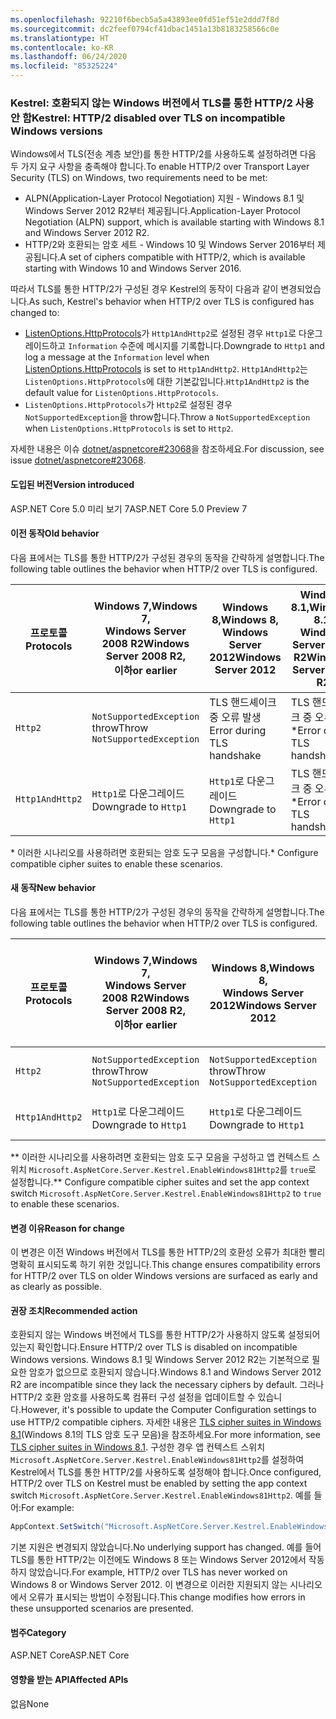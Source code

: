 ```yaml
---
ms.openlocfilehash: 92210f6becb5a5a43893ee0fd51ef51e2ddd7f8d
ms.sourcegitcommit: dc2feef0794cf41dbac1451a13b8183258566c0e
ms.translationtype: HT
ms.contentlocale: ko-KR
ms.lasthandoff: 06/24/2020
ms.locfileid: "85325224"
---
```

### <a name="kestrel-http2-disabled-over-tls-on-incompatible-windows-versions"></a><span data-ttu-id="d1780-101">Kestrel: 호환되지 않는 Windows 버전에서 TLS를 통한 HTTP/2 사용 안 함</span><span class="sxs-lookup"><span data-stu-id="d1780-101">Kestrel: HTTP/2 disabled over TLS on incompatible Windows versions</span></span>

<span data-ttu-id="d1780-102">Windows에서 TLS(전송 계층 보안)를 통한 HTTP/2를 사용하도록 설정하려면 다음 두 가지 요구 사항을 충족해야 합니다.</span><span class="sxs-lookup"><span data-stu-id="d1780-102">To enable HTTP/2 over Transport Layer Security (TLS) on Windows, two requirements need to be met:</span></span>

- <span data-ttu-id="d1780-103">ALPN(Application-Layer Protocol Negotiation) 지원 - Windows 8.1 및 Windows Server 2012 R2부터 제공됩니다.</span><span class="sxs-lookup"><span data-stu-id="d1780-103">Application-Layer Protocol Negotiation (ALPN) support, which is available starting with Windows 8.1 and Windows Server 2012 R2.</span></span>
- <span data-ttu-id="d1780-104">HTTP/2와 호환되는 암호 세트 - Windows 10 및 Windows Server 2016부터 제공됩니다.</span><span class="sxs-lookup"><span data-stu-id="d1780-104">A set of ciphers compatible with HTTP/2, which is available starting with Windows 10 and Windows Server 2016.</span></span>

<span data-ttu-id="d1780-105">따라서 TLS를 통한 HTTP/2가 구성된 경우 Kestrel의 동작이 다음과 같이 변경되었습니다.</span><span class="sxs-lookup"><span data-stu-id="d1780-105">As such, Kestrel's behavior when HTTP/2 over TLS is configured has changed to:</span></span>

- <span data-ttu-id="d1780-106">[ListenOptions.HttpProtocols](/dotnet/api/microsoft.aspnetcore.server.kestrel.core.httpprotocols)가 `Http1AndHttp2`로 설정된 경우 `Http1`로 다운그레이드하고 `Information` 수준에 메시지를 기록합니다.</span><span class="sxs-lookup"><span data-stu-id="d1780-106">Downgrade to `Http1` and log a message at the `Information` level when [ListenOptions.HttpProtocols](/dotnet/api/microsoft.aspnetcore.server.kestrel.core.httpprotocols) is set to `Http1AndHttp2`.</span></span> <span data-ttu-id="d1780-107">`Http1AndHttp2`는 `ListenOptions.HttpProtocols`에 대한 기본값입니다.</span><span class="sxs-lookup"><span data-stu-id="d1780-107">`Http1AndHttp2` is the default value for `ListenOptions.HttpProtocols`.</span></span>
- <span data-ttu-id="d1780-108">`ListenOptions.HttpProtocols`가 `Http2`로 설정된 경우 `NotSupportedException`을 throw합니다.</span><span class="sxs-lookup"><span data-stu-id="d1780-108">Throw a `NotSupportedException` when `ListenOptions.HttpProtocols` is set to `Http2`.</span></span>

<span data-ttu-id="d1780-109">자세한 내용은 이슈 [dotnet/aspnetcore#23068](https://github.com/dotnet/aspnetcore/issues/23068)을 참조하세요.</span><span class="sxs-lookup"><span data-stu-id="d1780-109">For discussion, see issue [dotnet/aspnetcore#23068](https://github.com/dotnet/aspnetcore/issues/23068).</span></span>

#### <a name="version-introduced"></a><span data-ttu-id="d1780-110">도입된 버전</span><span class="sxs-lookup"><span data-stu-id="d1780-110">Version introduced</span></span>

<span data-ttu-id="d1780-111">ASP.NET Core 5.0 미리 보기 7</span><span class="sxs-lookup"><span data-stu-id="d1780-111">ASP.NET Core 5.0 Preview 7</span></span>

#### <a name="old-behavior"></a><span data-ttu-id="d1780-112">이전 동작</span><span class="sxs-lookup"><span data-stu-id="d1780-112">Old behavior</span></span>

<span data-ttu-id="d1780-113">다음 표에서는 TLS를 통한 HTTP/2가 구성된 경우의 동작을 간략하게 설명합니다.</span><span class="sxs-lookup"><span data-stu-id="d1780-113">The following table outlines the behavior when HTTP/2 over TLS is configured.</span></span>

| <span data-ttu-id="d1780-114">프로토콜</span><span class="sxs-lookup"><span data-stu-id="d1780-114">Protocols</span></span> | <span data-ttu-id="d1780-115">Windows 7,</span><span class="sxs-lookup"><span data-stu-id="d1780-115">Windows 7,</span></span><br /><span data-ttu-id="d1780-116">Windows Server 2008 R2</span><span class="sxs-lookup"><span data-stu-id="d1780-116">Windows Server 2008 R2,</span></span><br /><span data-ttu-id="d1780-117">이하</span><span class="sxs-lookup"><span data-stu-id="d1780-117">or earlier</span></span> | <span data-ttu-id="d1780-118">Windows 8,</span><span class="sxs-lookup"><span data-stu-id="d1780-118">Windows 8,</span></span><br /><span data-ttu-id="d1780-119">Windows Server 2012</span><span class="sxs-lookup"><span data-stu-id="d1780-119">Windows Server 2012</span></span> | <span data-ttu-id="d1780-120">Windows 8.1,</span><span class="sxs-lookup"><span data-stu-id="d1780-120">Windows 8.1,</span></span><br /><span data-ttu-id="d1780-121">Windows Server 2012 R2</span><span class="sxs-lookup"><span data-stu-id="d1780-121">Windows Server 2012 R2</span></span> | <span data-ttu-id="d1780-122">Windows 10,</span><span class="sxs-lookup"><span data-stu-id="d1780-122">Windows 10,</span></span><br /><span data-ttu-id="d1780-123">Windows Server 2016</span><span class="sxs-lookup"><span data-stu-id="d1780-123">Windows Server 2016,</span></span><br /><span data-ttu-id="d1780-124">이상</span><span class="sxs-lookup"><span data-stu-id="d1780-124">or newer</span></span> |
|---------------|-----------------------------------------------|--------------------------------|-------------------------------------|------------------------------------------|
| `Http2`         | <span data-ttu-id="d1780-125">`NotSupportedException` throw</span><span class="sxs-lookup"><span data-stu-id="d1780-125">Throw `NotSupportedException`</span></span>                   | <span data-ttu-id="d1780-126">TLS 핸드셰이크 중 오류 발생</span><span class="sxs-lookup"><span data-stu-id="d1780-126">Error during TLS handshake</span></span>     | <span data-ttu-id="d1780-127">TLS 핸드셰이크 중 오류 발생 &ast;</span><span class="sxs-lookup"><span data-stu-id="d1780-127">Error during TLS handshake &ast;</span></span>     | <span data-ttu-id="d1780-128">오류 없음</span><span class="sxs-lookup"><span data-stu-id="d1780-128">No error</span></span> |
| `Http1AndHttp2` | <span data-ttu-id="d1780-129">`Http1`로 다운그레이드</span><span class="sxs-lookup"><span data-stu-id="d1780-129">Downgrade to `Http1`</span></span>                    | <span data-ttu-id="d1780-130">`Http1`로 다운그레이드</span><span class="sxs-lookup"><span data-stu-id="d1780-130">Downgrade to `Http1`</span></span>     | <span data-ttu-id="d1780-131">TLS 핸드셰이크 중 오류 발생 &ast;</span><span class="sxs-lookup"><span data-stu-id="d1780-131">Error during TLS handshake &ast;</span></span>     | <span data-ttu-id="d1780-132">오류 없음</span><span class="sxs-lookup"><span data-stu-id="d1780-132">No error</span></span> |

<span data-ttu-id="d1780-133">&ast; 이러한 시나리오를 사용하려면 호환되는 암호 도구 모음을 구성합니다.</span><span class="sxs-lookup"><span data-stu-id="d1780-133">&ast; Configure compatible cipher suites to enable these scenarios.</span></span>

#### <a name="new-behavior"></a><span data-ttu-id="d1780-134">새 동작</span><span class="sxs-lookup"><span data-stu-id="d1780-134">New behavior</span></span>

<span data-ttu-id="d1780-135">다음 표에서는 TLS를 통한 HTTP/2가 구성된 경우의 동작을 간략하게 설명합니다.</span><span class="sxs-lookup"><span data-stu-id="d1780-135">The following table outlines the behavior when HTTP/2 over TLS is configured.</span></span>

| <span data-ttu-id="d1780-136">프로토콜</span><span class="sxs-lookup"><span data-stu-id="d1780-136">Protocols</span></span> | <span data-ttu-id="d1780-137">Windows 7,</span><span class="sxs-lookup"><span data-stu-id="d1780-137">Windows 7,</span></span><br /><span data-ttu-id="d1780-138">Windows Server 2008 R2</span><span class="sxs-lookup"><span data-stu-id="d1780-138">Windows Server 2008 R2,</span></span><br /><span data-ttu-id="d1780-139">이하</span><span class="sxs-lookup"><span data-stu-id="d1780-139">or earlier</span></span> | <span data-ttu-id="d1780-140">Windows 8,</span><span class="sxs-lookup"><span data-stu-id="d1780-140">Windows 8,</span></span><br /><span data-ttu-id="d1780-141">Windows Server 2012</span><span class="sxs-lookup"><span data-stu-id="d1780-141">Windows Server 2012</span></span> | <span data-ttu-id="d1780-142">Windows 8.1,</span><span class="sxs-lookup"><span data-stu-id="d1780-142">Windows 8.1,</span></span><br /><span data-ttu-id="d1780-143">Windows Server 2012 R2</span><span class="sxs-lookup"><span data-stu-id="d1780-143">Windows Server 2012 R2</span></span> | <span data-ttu-id="d1780-144">Windows 10,</span><span class="sxs-lookup"><span data-stu-id="d1780-144">Windows 10,</span></span><br /><span data-ttu-id="d1780-145">Windows Server 2016</span><span class="sxs-lookup"><span data-stu-id="d1780-145">Windows Server 2016,</span></span><br /><span data-ttu-id="d1780-146">이상</span><span class="sxs-lookup"><span data-stu-id="d1780-146">or newer</span></span> |
|---------------|-----------------------------------------------|--------------------------------|-------------------------------------|------------------------------------------|
| `Http2`         | <span data-ttu-id="d1780-147">`NotSupportedException` throw</span><span class="sxs-lookup"><span data-stu-id="d1780-147">Throw `NotSupportedException`</span></span>                   | <span data-ttu-id="d1780-148">`NotSupportedException` throw</span><span class="sxs-lookup"><span data-stu-id="d1780-148">Throw `NotSupportedException`</span></span>     | <span data-ttu-id="d1780-149">`NotSupportedException` throw &ast;&ast;</span><span class="sxs-lookup"><span data-stu-id="d1780-149">Throw `NotSupportedException` &ast;&ast;</span></span>     | <span data-ttu-id="d1780-150">오류 없음</span><span class="sxs-lookup"><span data-stu-id="d1780-150">No error</span></span> |
| `Http1AndHttp2` | <span data-ttu-id="d1780-151">`Http1`로 다운그레이드</span><span class="sxs-lookup"><span data-stu-id="d1780-151">Downgrade to `Http1`</span></span>                    | <span data-ttu-id="d1780-152">`Http1`로 다운그레이드</span><span class="sxs-lookup"><span data-stu-id="d1780-152">Downgrade to `Http1`</span></span>     | <span data-ttu-id="d1780-153">`Http1`로 다운그레이드 &ast;&ast;</span><span class="sxs-lookup"><span data-stu-id="d1780-153">Downgrade to `Http1` &ast;&ast;</span></span>     | <span data-ttu-id="d1780-154">오류 없음</span><span class="sxs-lookup"><span data-stu-id="d1780-154">No error</span></span> |

<span data-ttu-id="d1780-155">&ast;&ast; 이러한 시나리오를 사용하려면 호환되는 암호 도구 모음을 구성하고 앱 컨텍스트 스위치 `Microsoft.AspNetCore.Server.Kestrel.EnableWindows81Http2`를 `true`로 설정합니다.</span><span class="sxs-lookup"><span data-stu-id="d1780-155">&ast;&ast; Configure compatible cipher suites and set the app context switch `Microsoft.AspNetCore.Server.Kestrel.EnableWindows81Http2` to `true` to enable these scenarios.</span></span>

#### <a name="reason-for-change"></a><span data-ttu-id="d1780-156">변경 이유</span><span class="sxs-lookup"><span data-stu-id="d1780-156">Reason for change</span></span>

<span data-ttu-id="d1780-157">이 변경은 이전 Windows 버전에서 TLS를 통한 HTTP/2의 호환성 오류가 최대한 빨리 명확히 표시되도록 하기 위한 것입니다.</span><span class="sxs-lookup"><span data-stu-id="d1780-157">This change ensures compatibility errors for HTTP/2 over TLS on older Windows versions are surfaced as early and as clearly as possible.</span></span>

#### <a name="recommended-action"></a><span data-ttu-id="d1780-158">권장 조치</span><span class="sxs-lookup"><span data-stu-id="d1780-158">Recommended action</span></span>

<span data-ttu-id="d1780-159">호환되지 않는 Windows 버전에서 TLS를 통한 HTTP/2가 사용하지 않도록 설정되어 있는지 확인합니다.</span><span class="sxs-lookup"><span data-stu-id="d1780-159">Ensure HTTP/2 over TLS is disabled on incompatible Windows versions.</span></span> <span data-ttu-id="d1780-160">Windows 8.1 및 Windows Server 2012 R2는 기본적으로 필요한 암호가 없으므로 호환되지 않습니다.</span><span class="sxs-lookup"><span data-stu-id="d1780-160">Windows 8.1 and Windows Server 2012 R2 are incompatible since they lack the necessary ciphers by default.</span></span> <span data-ttu-id="d1780-161">그러나 HTTP/2 호환 암호를 사용하도록 컴퓨터 구성 설정을 업데이트할 수 있습니다.</span><span class="sxs-lookup"><span data-stu-id="d1780-161">However, it's possible to update the Computer Configuration settings to use HTTP/2 compatible ciphers.</span></span> <span data-ttu-id="d1780-162">자세한 내용은 [TLS cipher suites in Windows 8.1](/windows/win32/secauthn/tls-cipher-suites-in-windows-8-1)(Windows 8.1의 TLS 암호 도구 모음)을 참조하세요.</span><span class="sxs-lookup"><span data-stu-id="d1780-162">For more information, see [TLS cipher suites in Windows 8.1](/windows/win32/secauthn/tls-cipher-suites-in-windows-8-1).</span></span> <span data-ttu-id="d1780-163">구성한 경우 앱 컨텍스트 스위치 `Microsoft.AspNetCore.Server.Kestrel.EnableWindows81Http2`를 설정하여 Kestrel에서 TLS를 통한 HTTP/2를 사용하도록 설정해야 합니다.</span><span class="sxs-lookup"><span data-stu-id="d1780-163">Once configured, HTTP/2 over TLS on Kestrel must be enabled by setting the app context switch `Microsoft.AspNetCore.Server.Kestrel.EnableWindows81Http2`.</span></span> <span data-ttu-id="d1780-164">예를 들어:</span><span class="sxs-lookup"><span data-stu-id="d1780-164">For example:</span></span>

```csharp
AppContext.SetSwitch("Microsoft.AspNetCore.Server.Kestrel.EnableWindows81Http2", true);
```

<span data-ttu-id="d1780-165">기본 지원은 변경되지 않았습니다.</span><span class="sxs-lookup"><span data-stu-id="d1780-165">No underlying support has changed.</span></span> <span data-ttu-id="d1780-166">예를 들어 TLS를 통한 HTTP/2는 이전에도 Windows 8 또는 Windows Server 2012에서 작동하지 않았습니다.</span><span class="sxs-lookup"><span data-stu-id="d1780-166">For example, HTTP/2 over TLS has never worked on Windows 8 or Windows Server 2012.</span></span> <span data-ttu-id="d1780-167">이 변경으로 이러한 지원되지 않는 시나리오에서 오류가 표시되는 방법이 수정됩니다.</span><span class="sxs-lookup"><span data-stu-id="d1780-167">This change modifies how errors in these unsupported scenarios are presented.</span></span>

#### <a name="category"></a><span data-ttu-id="d1780-168">범주</span><span class="sxs-lookup"><span data-stu-id="d1780-168">Category</span></span>

<span data-ttu-id="d1780-169">ASP.NET Core</span><span class="sxs-lookup"><span data-stu-id="d1780-169">ASP.NET Core</span></span>

#### <a name="affected-apis"></a><span data-ttu-id="d1780-170">영향을 받는 API</span><span class="sxs-lookup"><span data-stu-id="d1780-170">Affected APIs</span></span>

<span data-ttu-id="d1780-171">없음</span><span class="sxs-lookup"><span data-stu-id="d1780-171">None</span></span>

<!--

#### Affected APIs

Not detectable via API analysis

-->

